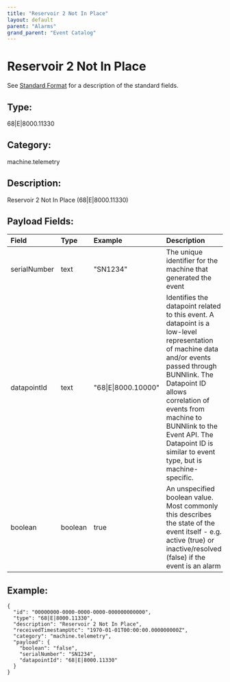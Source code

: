 ```yaml
---
title: "Reservoir 2 Not In Place"
layout: default
parent: "Alarms"
grand_parent: "Event Catalog"
---
```


# Reservoir 2 Not In Place

See [Standard Format](/event-subscriptions/event-format) for a description of the standard fields.

## Type:

68\|E\|8000.11330

## Category:

machine.telemetry

## Description: 

Reservoir 2 Not In Place (68\|E\|8000.11330)

## Payload Fields:

| Field | Type | Example | Description |
|:------|:-----|:--------|:------------|
| serialNumber | text | "SN1234" | The unique identifier for the machine that generated the event |
| datapointId | text | "68\|E\|8000.10000" | Identifies the datapoint related to this event. A datapoint is a low-level representation of machine data and/or events passed through BUNNlink. The Datapoint ID allows correlation of events from machine to BUNNlink to the Event API. The Datapoint ID is similar to event type, but is machine-specific. |
| boolean | boolean | true | An unspecified boolean value. Most commonly this describes the state of the event itself - e.g. active (true) or inactive/resolved (false) if the event is an alarm |

## Example:

```
{
  "id": "00000000-0000-0000-0000-000000000000",
  "type": "68|E|8000.11330",
  "description": "Reservoir 2 Not In Place",
  "receivedTimestampUtc": "1970-01-01T00:00:00.000000000Z",
  "category": "machine.telemetry",
  "payload": {
    "boolean": "false",
    "serialNumber": "SN1234",
    "datapointId": "68|E|8000.11330"
  }
}
```
